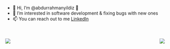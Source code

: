 - 👋 Hi, I’m @abdurrahmanyildiz 🕺
- 👀 I’m interested in software development & fixing bugs with new ones 
- 📫 You can reach out to me <a href="https://www.linkedin.com/in/abdurrahman-yildiz-508b9620/" target="blank" >LinkedIn</a>

<br>
<br>
<div>
<img align="left" src="https://github-readme-stats.vercel.app/api?username=abdurrahmanyildiz&theme=light&show_icons=true">
<img align="right" src="https://github-readme-stats.vercel.app/api/top-langs/?username=abdurrahmanyildiz&theme=dark">
</div>

<!--
<p>
  
</p>

<p align="center">
  <a href="https://github.com/abdurrahmanyildiz?tab=repositories&sort=stargazers">
    <img alt="total stars" title="Total stars on GitHub" src="https://custom-icon-badges.herokuapp.com/badge/dynamic/json?logo=star&color=55960c&labelColor=488207&label=Stars&style=for-the-badge&query=%24.stars&url=https://api.github-star-counter.workers.dev/user/abdurrahmanyildiz"/></a>
  <a href="https://github.com/abdurrahmanyildiz?tab=followers">
    <img alt="followers" title="Follow me on Github" src="https://custom-icon-badges.herokuapp.com/github/followers/abdurrahmanyildiz?color=236ad3&labelColor=1155ba&style=for-the-badge&logo=person-add&label=Follow&logoColor=white"/></a>
  <a href="https://github.com/abdurrahmanyildiz">
    <img alt="views" title="GitHub profile views" src="https://shields-io-visitor-counter.herokuapp.com/badge?page=abdurrahmanyildiz&style=for-the-badge&logo=GitHub"/></a>
</p>
<hr> ->
